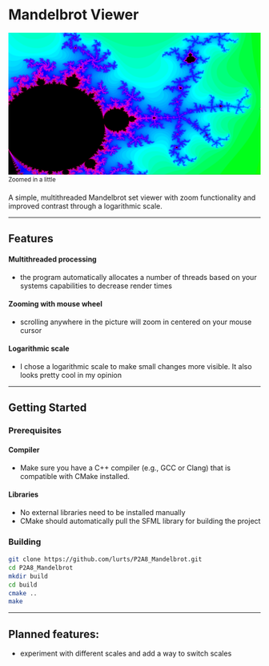 # Mandelbrot Viewer
![Mandelbrot Zoomed In](pictures/mandelbrot_zoomed.png)
<sup>Zoomed in a little</sup>

A simple, multithreaded Mandelbrot set viewer with zoom functionality and improved contrast through a logarithmic scale.

---

## Features
#### Multithreaded processing
- the program automatically allocates a number of threads based on your systems capabilities to decrease render times
#### Zooming with mouse wheel
- scrolling anywhere in the picture will zoom in centered on your mouse cursor
#### Logarithmic scale
- I chose a logarithmic scale to make small changes more visible. It also looks pretty cool in my opinion

---

## Getting Started
### Prerequisites
#### Compiler 
- Make sure you have a C++ compiler (e.g., GCC or Clang) that is compatible with CMake installed.
#### Libraries 
- No external libraries need to be installed manually
- CMake should automatically pull the SFML library for building the project

### Building
```bash
git clone https://github.com/lurts/P2A8_Mandelbrot.git
cd P2A8_Mandelbrot
mkdir build
cd build
cmake ..
make
```

---

## Planned features:
- experiment with different scales and add a way to switch scales
